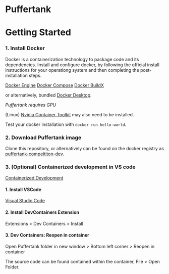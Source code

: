 # Puffertank

# Getting Started

### 1. Install Docker

Docker is a containerization technology to package code and its dependencies. Install and configure docker, by following the official install instructions for your operationg system and then completing the post-installation steps.

[Docker Engine](https://docs.docker.com/engine/)
[Docker Compose](https://docs.docker.com/compose/)
[Docker BuildX](https://docs.docker.com/engine/reference/commandline/buildx/)

or alternatively, bundled [Docker Desktop](https://docs.docker.com/desktop/).

*Puffertank requires GPU*

(Linux) [Nvidia Container Toolkit](https://docs.nvidia.com/datacenter/cloud-native/container-toolkit/install-guide.html#installation-guide) may also need to be installed.

Test your docker installation with `docker run hello-world`.

### 2. Download Puffertank image

Clone this repository, or alternatively can be found on the docker registry as [puffertank-compeititon-dev](https://hub.docker.com/r/pufferai/puffertank-competition-dev).

### 3. (Optional) Containerized development in VS code

[Containerized Development](https://code.visualstudio.com/docs/devcontainers/containers)

#### 1. Install VSCode
[Visual Studio Code](https://code.visualstudio.com/)

#### 2. Install DevContainers Extension

Extensions > Dev Containers > Install

#### 3. Dev Containers: Reopen in container

Open Puffertank folder in new window > Bottom left corner > Reopen in container

The source code can be found contained within the container,  File > Open Folder.
